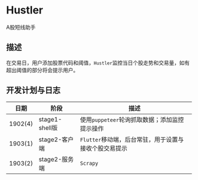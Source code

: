 # Hustler
A股短线助手
## 描述
在交易日，用户添加股票代码和阈值，`Hustler`监控当日个股走势和交易量，如有超出阈值的部分将会提示用户。
## 开发计划与日志

日期|阶段|描述
--|--|--
1902(4)|stage1-shell版|使用`puppeteer`轮询抓取数据；添加监控提示操作
1903(1)|stage2-客户端|`Flutter`移动端，后台常驻，用于设置与接收个股交易提示
1903(2)|stage2-服务端|`Scrapy`